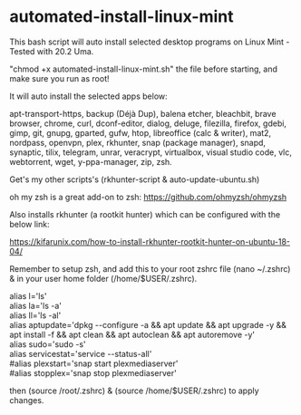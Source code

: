 # automated-install-linux-mint
This bash script will auto install selected desktop programs on Linux Mint - Tested with 20.2 Uma.

"chmod +x automated-install-linux-mint.sh" the file before starting, and make sure you run as root!

It will auto install the selected apps below: 

apt-transport-https, backup (Déjà Dup), balena etcher, bleachbit, brave browser, chrome, curl, dconf-editor, dialog, deluge, filezilla, firefox, gdebi, gimp, git, gnupg, gparted, gufw, htop, libreoffice (calc & writer), mat2, nordpass, openvpn, plex, rkhunter, snap (package manager), snapd, synaptic, tilix, telegram, unrar, veracrypt, virtualbox, visual studio code, vlc, webtorrent, wget, y-ppa-manager, zip, zsh.

Get's my other scripts's (rkhunter-script & auto-update-ubuntu.sh)

oh my zsh is a great add-on to zsh: https://github.com/ohmyzsh/ohmyzsh

Also installs rkhunter (a rootkit hunter) which can be configured with the below link:

https://kifarunix.com/how-to-install-rkhunter-rootkit-hunter-on-ubuntu-18-04/

Remember to setup zsh, and add this to your root zshrc file (nano ~/.zshrc) & in your user home folder (/home/$USER/.zshrc).

alias l='ls'  
alias la='ls -a'  
alias ll='ls -al'   
alias aptupdate='dpkg --configure -a && apt update && apt upgrade -y && apt install -f && apt clean && apt autoclean && apt autoremove -y'      
alias sudo='sudo -s'  
alias servicestat='service --status-all'  
#alias plexstart='snap start plexmediaserver'    
#alias stopplex='snap stop plexmediaserver'    

then (source /root/.zshrc) & (source /home/$USER/.zshrc) to apply changes.
